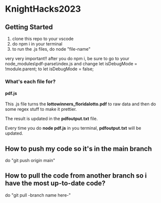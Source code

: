 # KnightHacks2023

## Getting Started

1. clone this repo to your vscode
2. do  npm i in your terminal
3. to run the .js files,  do node "file-name"

very very important!!
after you do npm i, be sure to go to your node_modules\pdf-parse\index.js
and change let isDebugMode = !module.parent; to let isDebugMode = false;

### What's each file for?

#### pdf.js

This .js file turns the **lottowinners_floridalotto.pdf** to raw data and then do some regex stuff to make it prettier.
 
The result is updated in the **pdfoutput.txt** file.

Every time you do **node pdf.js** in you terminal, **pdfoutput.txt** will be updated.


## How to push my code so it's in the main branch

do "git push origin main"

## How to pull the code from another branch so i have the most up-to-date code?

do "git pull -branch name here-"

